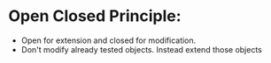 # Open Closed Principle:

- Open for extension and closed for modification.
- Don't modify already tested objects. Instead extend those objects